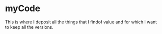 # myCode

This is where I deposit all the things that I findof value and for which I want to keep all the versions.

